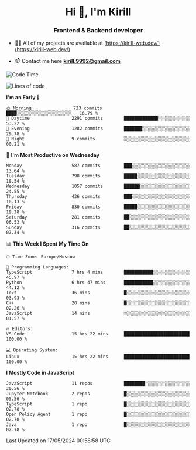 <h1 align="center">Hi 👋, I'm Kirill</h1>
<h3 align="center">Frontend & Backend developer</h3>

- 👨‍💻 All of my projects are available at [https://kirill-web.dev/](https://kirill-web.dev/)

- 📫 Contact me here **kirill.9992@gmail.com**











<!--START_SECTION:waka-->
![Code Time](http://img.shields.io/badge/Code%20Time-1%2C788%20hrs%2057%20mins-blue)

![Lines of code](https://img.shields.io/badge/From%20Hello%20World%20I%27ve%20Written-4.5%20million%20lines%20of%20code-blue)

**I'm an Early 🐤** 

```text
🌞 Morning                723 commits         ████░░░░░░░░░░░░░░░░░░░░░   16.79 % 
🌆 Daytime                2291 commits        █████████████░░░░░░░░░░░░   53.22 % 
🌃 Evening                1282 commits        ███████░░░░░░░░░░░░░░░░░░   29.78 % 
🌙 Night                  9 commits           ░░░░░░░░░░░░░░░░░░░░░░░░░   00.21 % 
```
📅 **I'm Most Productive on Wednesday** 

```text
Monday                   587 commits         ███░░░░░░░░░░░░░░░░░░░░░░   13.64 % 
Tuesday                  798 commits         █████░░░░░░░░░░░░░░░░░░░░   18.54 % 
Wednesday                1057 commits        ██████░░░░░░░░░░░░░░░░░░░   24.55 % 
Thursday                 436 commits         ███░░░░░░░░░░░░░░░░░░░░░░   10.13 % 
Friday                   830 commits         █████░░░░░░░░░░░░░░░░░░░░   19.28 % 
Saturday                 281 commits         ██░░░░░░░░░░░░░░░░░░░░░░░   06.53 % 
Sunday                   316 commits         ██░░░░░░░░░░░░░░░░░░░░░░░   07.34 % 
```


📊 **This Week I Spent My Time On** 

```text
🕑︎ Time Zone: Europe/Moscow

💬 Programming Languages: 
TypeScript               7 hrs 4 mins        ███████████░░░░░░░░░░░░░░   45.97 % 
Python                   6 hrs 47 mins       ███████████░░░░░░░░░░░░░░   44.12 % 
Text                     36 mins             █░░░░░░░░░░░░░░░░░░░░░░░░   03.93 % 
C++                      20 mins             █░░░░░░░░░░░░░░░░░░░░░░░░   02.26 % 
JavaScript               14 mins             ░░░░░░░░░░░░░░░░░░░░░░░░░   01.57 % 

🔥 Editors: 
VS Code                  15 hrs 22 mins      █████████████████████████   100.00 % 

💻 Operating System: 
Linux                    15 hrs 22 mins      █████████████████████████   100.00 % 
```

**I Mostly Code in JavaScript** 

```text
JavaScript               11 repos            ████████░░░░░░░░░░░░░░░░░   30.56 % 
Jupyter Notebook         2 repos             █░░░░░░░░░░░░░░░░░░░░░░░░   05.56 % 
TypeScript               1 repo              █░░░░░░░░░░░░░░░░░░░░░░░░   02.78 % 
Open Policy Agent        1 repo              █░░░░░░░░░░░░░░░░░░░░░░░░   02.78 % 
Java                     1 repo              █░░░░░░░░░░░░░░░░░░░░░░░░   02.78 % 
```




 Last Updated on 17/05/2024 00:58:58 UTC
<!--END_SECTION:waka-->
